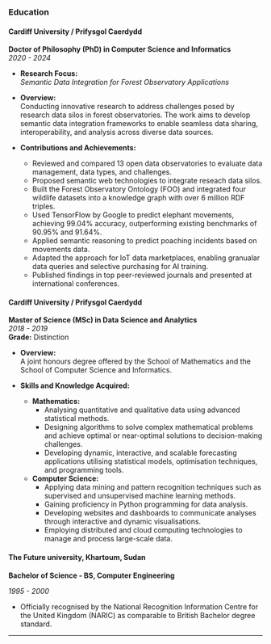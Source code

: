 ### Education

#### Cardiff University / Prifysgol Caerdydd  
**Doctor of Philosophy (PhD) in Computer Science and Informatics**  
*2020 - 2024*  

- **Research Focus:**  
  *Semantic Data Integration for Forest Observatory Applications*  

- **Overview:**  
  Conducting innovative research to address challenges posed by research data silos in forest observatories. The work aims to develop semantic data integration frameworks to enable seamless data sharing, interoperability, and analysis across diverse data sources.

- **Contributions and Achievements:**  

  - Reviewed and compared 13 open data observatories to evaluate data management, data types, and challenges.  
  - Proposed semantic web technologies to integrate reseach data silos.  
  - Built the Forest Observatory Ontology (FOO) and integrated four wildlife datasets into a knowledge graph with over 6 million RDF triples.  
  - Used TensorFlow by Google to predict elephant movements, achieving 99.04% accuracy, outperforming existing benchmarks of 90.95% and 91.64%.  
  - Applied semantic reasoning to predict poaching incidents based on movements data.  
  - Adapted the approach for IoT data marketplaces, enabling granualar data queries and selective purchasing for AI training.  
  - Published findings in top peer-reviewed journals and presented at international conferences.    

#### Cardiff University / Prifysgol Caerdydd  
**Master of Science (MSc) in Data Science and Analytics**  
*2018 - 2019*  
**Grade:** Distinction  

- **Overview:**  
  A joint honours degree offered by the School of Mathematics and the School of Computer Science and Informatics.

- **Skills and Knowledge Acquired:**  
  - **Mathematics:**  
    -  Analysing quantitative and qualitative data using advanced statistical methods.  
    -  Designing algorithms to solve complex mathematical problems and achieve optimal or near-optimal solutions to decision-making challenges.  
    -  Developing dynamic, interactive, and scalable forecasting applications utilising statistical models, optimisation techniques, and programming tools.  
  - **Computer Science:**  
    - Applying data mining and pattern recognition techniques such as supervised and unsupervised machine learning methods.  
    -  Gaining proficiency in Python programming for data analysis.  
    - Developing websites and dashboards to communicate analyses through interactive and dynamic visualisations.  
    -  Employing distributed and cloud computing technologies to manage and process large-scale data.


#### The Future university, Khartoum, Sudan 
  **Bachelor of Science - BS, Computer Engineering**
  
   *1995 - 2000*
  - Officially recognised by  the National Recognition Information Centre for the United Kingdom (NARIC) as comparable to British Bachelor degree standard. 
---
